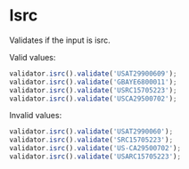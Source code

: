 # Isrc

Validates if the input is isrc.

Valid values:

```js
validator.isrc().validate('USAT29900609');
validator.isrc().validate('GBAYE6800011');
validator.isrc().validate('USRC15705223');
validator.isrc().validate('USCA29500702');
```

Invalid values:

```js
validator.isrc().validate('USAT2990060');
validator.isrc().validate('SRC15705223');
validator.isrc().validate('US-CA29500702');
validator.isrc().validate('USARC15705223');
```

